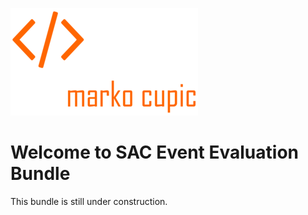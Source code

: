 ![Alt text](docs/logo.png?raw=true "logo")


# Welcome to SAC Event Evaluation Bundle
This bundle is still under construction.
